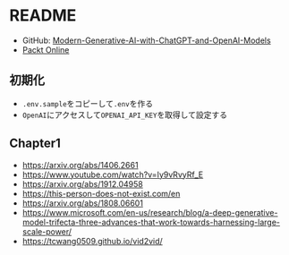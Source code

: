 # README

- GitHub: [Modern-Generative-AI-with-ChatGPT-and-OpenAI-Models](https://github.com/PacktPublishing/Modern-Generative-AI-with-ChatGPT-and-OpenAI-Models/tree/main/Chapter%204%20-%20Prompt%20design)
- [Packt Online](https://subscription.packtpub.com/book/data/9781805123330)

## 初期化

- `.env.sample`をコピーして`.env`を作る
- `OpenAI`にアクセスして`OPENAI_API_KEY`を取得して設定する

## Chapter1

- <https://arxiv.org/abs/1406.2661>
- <https://www.youtube.com/watch?v=Iy9vRvyRf_E>
- <https://arxiv.org/abs/1912.04958>
- <https://this-person-does-not-exist.com/en>
- <https://arxiv.org/abs/1808.06601>
- <https://www.microsoft.com/en-us/research/blog/a-deep-generative-model-trifecta-three-advances-that-work-towards-harnessing-large-scale-power/>
- <https://tcwang0509.github.io/vid2vid/>
